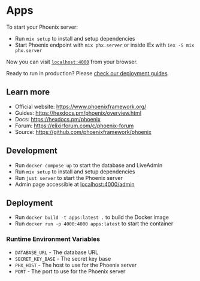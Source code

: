 # Apps

To start your Phoenix server:

  * Run `mix setup` to install and setup dependencies
  * Start Phoenix endpoint with `mix phx.server` or inside IEx with `iex -S mix phx.server`

Now you can visit [`localhost:4000`](http://localhost:4000) from your browser.

Ready to run in production? Please [check our deployment guides](https://hexdocs.pm/phoenix/deployment.html).

## Learn more

  * Official website: https://www.phoenixframework.org/
  * Guides: https://hexdocs.pm/phoenix/overview.html
  * Docs: https://hexdocs.pm/phoenix
  * Forum: https://elixirforum.com/c/phoenix-forum
  * Source: https://github.com/phoenixframework/phoenix


## Development

* Run `docker compose up` to start the database and LiveAdmin
* Run `mix setup` to install and setup dependencies
* Run `just server` to start the Phoenix server
* Admin page accessible at [localhost:4000/admin](http://localhost:4000/admin)

## Deployment

* Run `docker build -t apps:latest .` to build the Docker image
* Run `docker run -p 4000:4000 apps:latest` to start the container

### Runtime Environment Variables

* `DATABASE_URL` - The database URL
* `SECRET_KEY_BASE` - The secret key base
* `PHX_HOST` - The host to use for the Phoenix server
* `PORT` - The port to use for the Phoenix server
